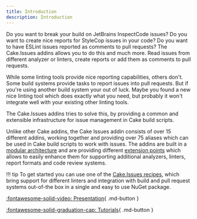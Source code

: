```yaml
---
title: Introduction
description: Introduction
---
```


Do you want to break your build on JetBrains InspectCode issues?
Do you want to create nice reports for StyleCop issues in your code?
Do you want to have ESLint issues reported as comments to pull requests?
The Cake.Issues addins allows you to do this and much more.
Read issues from different analyzer or linters, create reports or add them as comments to pull requests.

While some linting tools provide nice reporting capabilities, others don't.
Some build systems provide tasks to report issues into pull requests.
But if you're using another build system your out of luck.
Maybe you found a new nice linting tool which does exactly what you need,
but probably it won't integrate well with your existing other linting tools.

The Cake.Issues addins tries to solve this, by providing a common and extensible infrastructure
for issue management in Cake build scripts.

Unlike other Cake addins, the Cake Issues addin consists of over 15 different addins,
working together and providing over 75 aliases which can be used in Cake build scripts to work with issues.
The addins are built in a [modular architecture] and are providing different [extension points] which allows to easily
enhance them for supporting additional analyzers, linters, report formats and code review systems.

!!! tip
    To get started you can use one of the [Cake.Issues recipes], which bring support for different linters and
    integration with build and pull request systems out-of-the box in a single and easy to use NuGet package.

[:fontawesome-solid-video: Presentation](https://gitpitch.com/pascalberger/Cake.Issues-Presentation){ .md-button }

[:fontawesome-solid-graduation-cap: Tutorials](../usage/index.md){ .md-button }

[modular architecture]: ../fundamentals/architecture.md
[extension points]: ../extending/index.md
[Cake.Issues recipes]: ../recipe/overview.md
